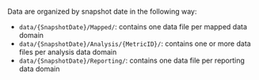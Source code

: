 Data are organized by snapshot date in the following way:

- `data/{SnapshotDate}/Mapped/`: contains one data file per mapped data domain
- `data/{SnapshotDate}/Analysis/{MetricID}/`: contains one or more data files per analysis data domain
- `data/{SnapshotDate}/Reporting/`: contains one data file per reporting data domain


